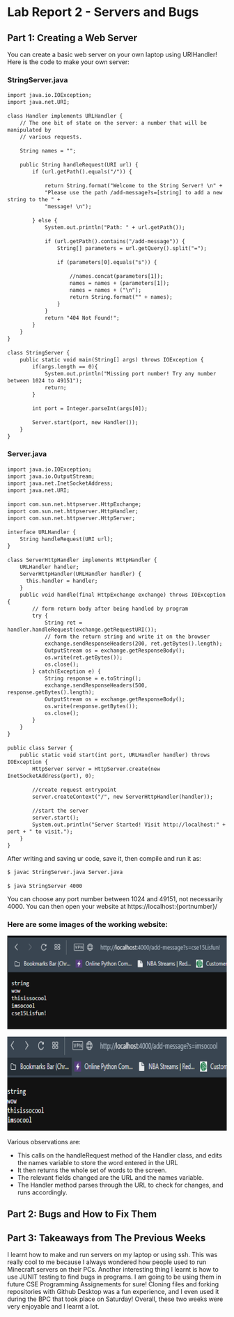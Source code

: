 # Lab Report 2 - Servers and Bugs

## Part 1: Creating a Web Server

You can create a basic web server on your own laptop using URIHandler! Here is the code to make your own server:


### StringServer.java 
```
import java.io.IOException;
import java.net.URI;

class Handler implements URLHandler {
    // The one bit of state on the server: a number that will be manipulated by
    // various requests.

    String names = "";

    public String handleRequest(URI url) {
        if (url.getPath().equals("/")) {

            return String.format("Welcome to the String Server! \n" +
            "Please use the path /add-message?s=[string] to add a new string to the " +
            "message! \n");

        } else {
            System.out.println("Path: " + url.getPath());

            if (url.getPath().contains("/add-message")) {
                String[] parameters = url.getQuery().split("=");

                if (parameters[0].equals("s")) {

                    //names.concat(parameters[1]);
                    names = names + (parameters[1]);
                    names = names + ("\n");
                    return String.format("" + names);
                }
            }
            return "404 Not Found!";
        }
    }
}

class StringServer {
    public static void main(String[] args) throws IOException {
        if(args.length == 0){
            System.out.println("Missing port number! Try any number between 1024 to 49151");
            return;
        }

        int port = Integer.parseInt(args[0]);

        Server.start(port, new Handler());
    }
}
```

### Server.java 

```
import java.io.IOException;
import java.io.OutputStream;
import java.net.InetSocketAddress;
import java.net.URI;

import com.sun.net.httpserver.HttpExchange;
import com.sun.net.httpserver.HttpHandler;
import com.sun.net.httpserver.HttpServer;

interface URLHandler {
    String handleRequest(URI url);
}

class ServerHttpHandler implements HttpHandler {
    URLHandler handler;
    ServerHttpHandler(URLHandler handler) {
      this.handler = handler;
    }
    public void handle(final HttpExchange exchange) throws IOException {
        // form return body after being handled by program
        try {
            String ret = handler.handleRequest(exchange.getRequestURI());
            // form the return string and write it on the browser
            exchange.sendResponseHeaders(200, ret.getBytes().length);
            OutputStream os = exchange.getResponseBody();
            os.write(ret.getBytes());
            os.close();
        } catch(Exception e) {
            String response = e.toString();
            exchange.sendResponseHeaders(500, response.getBytes().length);
            OutputStream os = exchange.getResponseBody();
            os.write(response.getBytes());
            os.close();
        }
    }
}

public class Server {
    public static void start(int port, URLHandler handler) throws IOException {
        HttpServer server = HttpServer.create(new InetSocketAddress(port), 0);

        //create request entrypoint
        server.createContext("/", new ServerHttpHandler(handler));

        //start the server
        server.start();
        System.out.println("Server Started! Visit http://localhost:" + port + " to visit.");
    }
}
```


After writing and saving ur code, save it, then compile and run it as:

```
$ javac StringServer.java Server.java

$ java StringServer 4000
```
You can choose any port number between 1024 and 49151, not necessarily 4000. You can then open your website at https://localhost:{portnumber}/ 

### Here are some images of the working website: 

![Image](serverimage1.png)

![Image](serverimage2.png)

Various observations are: 

* This calls on the handleRequest method of the Handler class, and edits the names variable to store the word entered in the URL
* It then returns the whole set of words to the screen.
* The relevant fields changed are the URL and the names variable.
* The Handler method parses through the URL to check for changes, and runs accordingly.


## Part 2: Bugs and How to Fix Them




## Part 3: Takeaways from The Previous Weeks

I learnt how to make and run servers on my laptop or using ssh. This was really cool to me because I always wondered how people used to run Minecraft servers on their PCs.
Another interesting thing I learnt is how to use JUNIT testing to find bugs in programs. I am going to be using them in future CSE Programming Assignements for sure!
Cloning files and forking repositories with Github Desktop was a fun experience, and I even used it during the BPC that took place on Saturday!
Overall, these two weeks were very enjoyable and I learnt a lot.